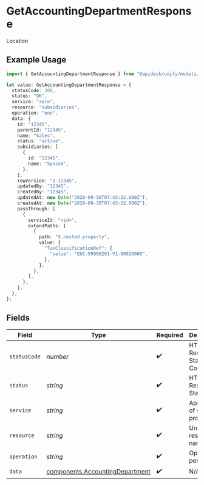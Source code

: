 # GetAccountingDepartmentResponse

Location

## Example Usage

```typescript
import { GetAccountingDepartmentResponse } from "@apideck/unify/models/components";

let value: GetAccountingDepartmentResponse = {
  statusCode: 200,
  status: "OK",
  service: "xero",
  resource: "subsidiaries",
  operation: "one",
  data: {
    id: "12345",
    parentId: "12345",
    name: "Sales",
    status: "active",
    subsidiaries: [
      {
        id: "12345",
        name: "SpaceX",
      },
    ],
    rowVersion: "1-12345",
    updatedBy: "12345",
    createdBy: "12345",
    updatedAt: new Date("2020-09-30T07:43:32.000Z"),
    createdAt: new Date("2020-09-30T07:43:32.000Z"),
    passThrough: [
      {
        serviceId: "<id>",
        extendPaths: [
          {
            path: "$.nested.property",
            value: {
              "TaxClassificationRef": {
                "value": "EUC-99990201-V1-00020000",
              },
            },
          },
        ],
      },
    ],
  },
};
```

## Fields

| Field                                                                              | Type                                                                               | Required                                                                           | Description                                                                        | Example                                                                            |
| ---------------------------------------------------------------------------------- | ---------------------------------------------------------------------------------- | ---------------------------------------------------------------------------------- | ---------------------------------------------------------------------------------- | ---------------------------------------------------------------------------------- |
| `statusCode`                                                                       | *number*                                                                           | :heavy_check_mark:                                                                 | HTTP Response Status Code                                                          | 200                                                                                |
| `status`                                                                           | *string*                                                                           | :heavy_check_mark:                                                                 | HTTP Response Status                                                               | OK                                                                                 |
| `service`                                                                          | *string*                                                                           | :heavy_check_mark:                                                                 | Apideck ID of service provider                                                     | xero                                                                               |
| `resource`                                                                         | *string*                                                                           | :heavy_check_mark:                                                                 | Unified API resource name                                                          | subsidiaries                                                                       |
| `operation`                                                                        | *string*                                                                           | :heavy_check_mark:                                                                 | Operation performed                                                                | one                                                                                |
| `data`                                                                             | [components.AccountingDepartment](../../models/components/accountingdepartment.md) | :heavy_check_mark:                                                                 | N/A                                                                                |                                                                                    |